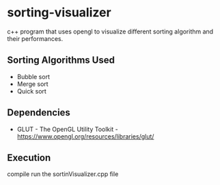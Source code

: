 # sorting-visualizer
c++ program that uses opengl to visualize different sorting algorithm and their performances.

## Sorting Algorithms Used
- Bubble sort
- Merge sort
- Quick sort

## Dependencies
- GLUT - The OpenGL Utility Toolkit - https://www.opengl.org/resources/libraries/glut/

## Execution
compile run the sortinVisualizer.cpp file
